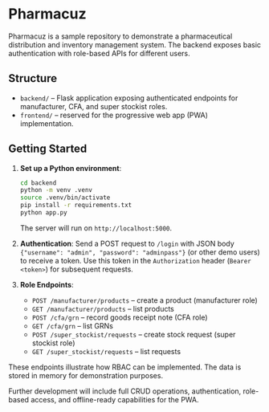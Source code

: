 # Pharmacuz

Pharmacuz is a sample repository to demonstrate a pharmaceutical distribution and inventory management system. The backend exposes basic authentication with role-based APIs for different users.

## Structure

- `backend/` – Flask application exposing authenticated endpoints for manufacturer, CFA, and super stockist roles.
- `frontend/` – reserved for the progressive web app (PWA) implementation.

## Getting Started

1. **Set up a Python environment**:
   ```bash
   cd backend
   python -m venv .venv
   source .venv/bin/activate
   pip install -r requirements.txt
   python app.py
   ```
   The server will run on `http://localhost:5000`.

2. **Authentication**:
   Send a POST request to `/login` with JSON body `{"username": "admin", "password": "adminpass"}` (or other demo users) to receive a token.
   Use this token in the `Authorization` header (`Bearer <token>`) for subsequent requests.

3. **Role Endpoints**:
   - `POST /manufacturer/products` – create a product (manufacturer role)
   - `GET /manufacturer/products` – list products
   - `POST /cfa/grn` – record goods receipt note (CFA role)
   - `GET /cfa/grn` – list GRNs
   - `POST /super_stockist/requests` – create stock request (super stockist role)
   - `GET /super_stockist/requests` – list requests

These endpoints illustrate how RBAC can be implemented. The data is stored in memory for demonstration purposes.

Further development will include full CRUD operations, authentication, role-based access, and offline-ready capabilities for the PWA.
